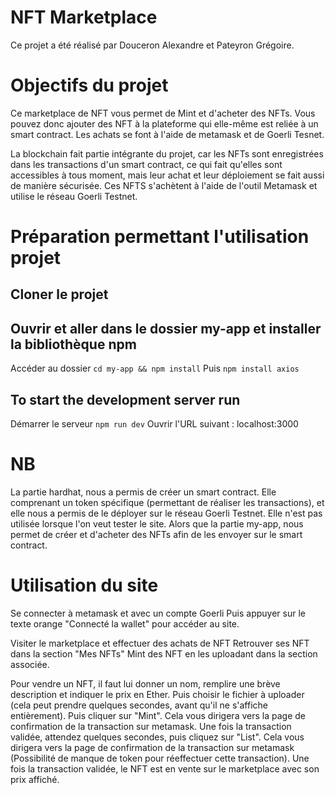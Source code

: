 # NFT Marketplace
Ce projet a été réalisé par Douceron Alexandre et Pateyron Grégoire.

# Objectifs du projet
Ce marketplace de NFT vous permet de Mint et d'acheter des NFTs.
Vous pouvez donc ajouter des NFT à la plateforme qui elle-même est reliée à un smart contract.
Les achats se font à l'aide de metamask et de Goerli Tesnet.

La blockchain fait partie intégrante du projet, car les NFTs sont enregistrées dans les transactions d'un smart contract, ce qui fait qu'elles sont accessibles à tous moment, mais leur achat et leur déploiement se fait aussi de manière sécurisée. Ces NFTS s'achètent à l'aide de l'outil Metamask et utilise le réseau Goerli Testnet.

# Préparation permettant l'utilisation projet
## Cloner le projet

## Ouvrir et aller dans le dossier my-app et installer la bibliothèque npm
Accéder au dossier `cd my-app && npm install` 
Puis `npm install axios`

## To start the development server run 
Démarrer le serveur `npm run dev`
Ouvrir l'URL suivant : localhost:3000

# NB
La partie hardhat, nous a permis de créer un smart contract. Elle comprenant un token spécifique (permettant de réaliser les transactions), et elle nous a permis de le déployer sur le réseau Goerli Testnet. Elle n'est pas utilisée lorsque l'on veut tester le site.
Alors que la partie my-app, nous permet de créer et d'acheter des NFTs afin de les envoyer sur le smart contract.

# Utilisation du site
Se connecter à metamask et avec un compte Goerli
Puis appuyer sur le texte orange "Connecté la wallet" pour accéder au site.

Visiter le marketplace et effectuer des achats de NFT
Retrouver ses NFT dans la section "Mes NFTs"
Mint des NFT en les uploadant dans la section associée.

Pour vendre un NFT, il faut lui donner un nom, remplire une brève description et indiquer le prix en Ether.
Puis choisir le fichier à uploader (cela peut prendre quelques secondes, avant qu'il ne s'affiche entièrement).
Puis cliquer sur "Mint". Cela vous dirigera vers la page de confirmation de la transaction sur metamask.
Une fois la transaction validée, attendez quelques secondes, puis cliquez sur "List". Cela vous dirigera vers la page de confirmation de la transaction sur metamask (Possibilité de manque de token pour réeffectuer cette transaction). 
Une fois la transaction validée, le NFT est en vente sur le marketplace avec son prix affiché.
